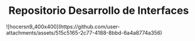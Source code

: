 <h1 align="center"> Repositorio Desarrollo de Interfaces </h1>
<p> ![hocersn9_400x400](https://github.com/user-attachments/assets/515c5165-2c77-4188-8bbd-6a4a8774a356)</p>




